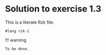 # Solution to exercise 1.3

This is a literate Rzk file:

```rzk
#lang rzk-1
```

!!! warning

    To be done.
